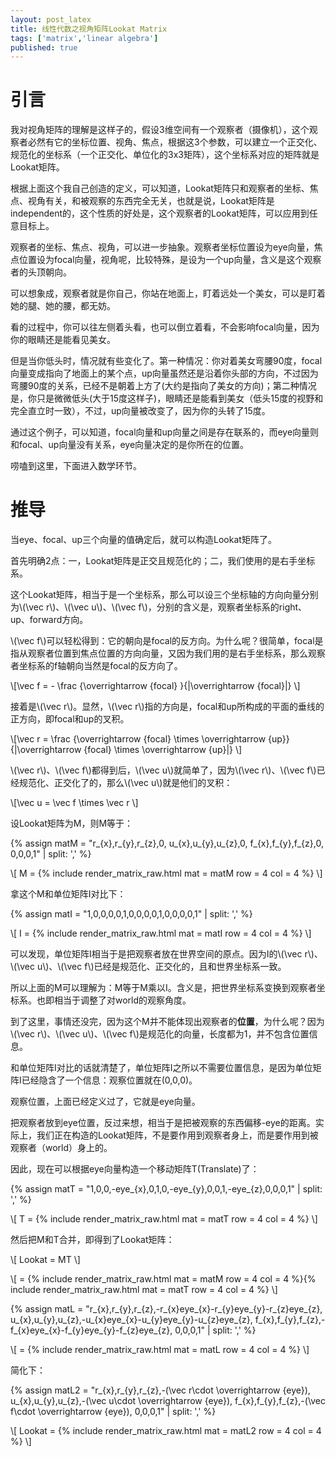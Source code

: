 ```yaml
---
layout: post_latex
title: 线性代数之视角矩阵Lookat Matrix
tags: ['matrix','linear algebra']
published: true
---
```


# 引言

我对视角矩阵的理解是这样子的，假设3维空间有一个观察者（摄像机），这个观察者必然有它的坐标位置、视角、焦点，根据这3个参数，可以建立一个正交化、规范化的坐标系（一个正交化、单位化的3x3矩阵），这个坐标系对应的矩阵就是Lookat矩阵。

<!-- more -->

根据上面这个我自己创造的定义，可以知道，Lookat矩阵只和观察者的坐标、焦点、视角有关，和被观察的东西完全无关，也就是说，Lookat矩阵是independent的，这个性质的好处是，这个观察者的Lookat矩阵，可以应用到任意目标上。

观察者的坐标、焦点、视角，可以进一步抽象。观察者坐标位置设为eye向量，焦点位置设为focal向量，视角呢，比较特殊，是设为一个up向量，含义是这个观察者的头顶朝向。

可以想象成，观察者就是你自己，你站在地面上，盯着远处一个美女，可以是盯着她的腿、她的腰，都无妨。

看的过程中，你可以往左侧着头看，也可以倒立着看，不会影响focal向量，因为你的眼睛还是能看见美女。

但是当你低头时，情况就有些变化了。第一种情况：你对着美女弯腰90度，focal向量变成指向了地面上的某个点，up向量虽然还是沿着你头部的方向，不过因为弯腰90度的关系，已经不是朝着上方了(大约是指向了美女的方向)；第二种情况是，你只是微微低头(大于15度这样子)，眼睛还是能看到美女（低头15度的视野和完全直立时一致），不过，up向量被改变了，因为你的头转了15度。


通过这个例子，可以知道，focal向量和up向量之间是存在联系的，而eye向量则和focal、up向量没有关系，eye向量决定的是你所在的位置。

唠嗑到这里，下面进入数学环节。

# 推导

当eye、focal、up三个向量的值确定后，就可以构造Lookat矩阵了。


首先明确2点：一，Lookat矩阵是正交且规范化的；二，我们使用的是右手坐标系。

这个Lookat矩阵，相当于是一个坐标系，那么可以设三个坐标轴的方向向量分别为\\(\\vec r\\)、\\(\\vec u\\)、\\(\\vec f\\)，分别的含义是，观察者坐标系的right、up、forward方向。

\\(\\vec f\\)可以轻松得到：它的朝向是focal的反方向。为什么呢？很简单，focal是指从观察者位置到焦点位置的方向向量，又因为我们用的是右手坐标系，那么观察者坐标系的f轴朝向当然是focal的反方向了。

\\[\\vec f = - \\frac \{\\overrightarrow \{focal\} \}\{\|\\overrightarrow \{focal\}\|\} \\]

接着是\\(\\vec r\\)。显然，\\(\\vec r\\)指的方向是，focal和up所构成的平面的垂线的正方向，即focal和up的叉积。

\\[\\vec r = \\frac \{\\overrightarrow \{focal\} \\times \\overrightarrow \{up\}\}\{\|\\overrightarrow \{focal\} \\times \\overrightarrow \{up\}\|\} \\]

\\(\\vec r\\)、\\(\\vec f\\)都得到后，\\(\\vec u\\)就简单了，因为\\(\\vec r\\)、\\(\\vec f\\)已经规范化、正交化了的，那么\\(\\vec u\\)就是他们的叉积：

\\[\\vec u = \\vec f \\times \\vec r \\]

设Lookat矩阵为M，则M等于：

{% assign matM = "r\_\{x\},r\_\{y\},r\_\{z\},0, u\_\{x\},u\_\{y\},u\_\{z\},0, f\_\{x\},f\_\{y\},f\_\{z\},0, 0,0,0,1" | split: ',' %}

\\[ M = {% include render_matrix_raw.html mat = matM row = 4 col = 4 %} \\]


拿这个M和单位矩阵I对比下：

{% assign matI = "1,0,0,0,0,1,0,0,0,0,1,0,0,0,0,1" | split: ',' %}

\\[ I = {% include render_matrix_raw.html mat = matI row = 4 col = 4 %} \\]

可以发现，单位矩阵I相当于是把观察者放在世界空间的原点。因为I的\\(\\vec r\\)、\\(\\vec u\\)、\\(\\vec f\\)已经是规范化、正交化的，且和世界坐标系一致。

所以上面的M可以理解为：M等于M乘以I。含义是，把世界坐标系变换到观察者坐标系。也即相当于调整了对world的观察角度。


到了这里，事情还没完，因为这个M并不能体现出观察者的**位置**，为什么呢？因为\\(\\vec r\\)、\\(\\vec u\\)、\\(\\vec f\\)是规范化的向量，长度都为1，并不包含位置信息。

和单位矩阵I对比的话就清楚了，单位矩阵I之所以不需要位置信息，是因为单位矩阵I已经隐含了一个信息：观察位置就在(0,0,0)。

观察位置，上面已经定义过了，它就是eye向量。

把观察者放到eye位置，反过来想，相当于是把被观察的东西偏移-eye的距离。实际上，我们正在构造的Lookat矩阵，不是要作用到观察者身上，而是要作用到被观察者（world）身上的。

因此，现在可以根据eye向量构造一个移动矩阵T(Translate)了：


{% assign matT = "1,0,0,-eye\_\{x\},0,1,0,-eye\_\{y\},0,0,1,-eye\_\{z\},0,0,0,1" | split: ',' %}

\\[ T = {% include render_matrix_raw.html mat = matT row = 4 col = 4 %} \\]

然后把M和T合并，即得到了Lookat矩阵：


\\[ Lookat = MT \\]

\\[ = {% include render_matrix_raw.html mat = matM row = 4 col = 4 %}{% include render_matrix_raw.html mat = matT row = 4 col = 4 %} \\]

{% assign matL =  "r\_\{x\},r\_\{y\},r\_\{z\},-r\_\{x\}eye\_\{x\}-r\_\{y\}eye\_\{y\}-r\_\{z\}eye\_\{z\}, u\_\{x\},u\_\{y\},u\_\{z\},-u\_\{x\}eye\_\{x\}-u\_\{y\}eye\_\{y\}-u\_\{z\}eye\_\{z\}, f\_\{x\},f\_\{y\},f\_\{z\},-f\_\{x\}eye\_\{x\}-f\_\{y\}eye\_\{y\}-f\_\{z\}eye\_\{z\}, 0,0,0,1" | split: ',' %}

\\[ = {% include render_matrix_raw.html mat = matL row = 4 col = 4 %} \\]

简化下：

{% assign matL2 =  "r\_\{x\},r\_\{y\},r\_\{z\},-(\\vec r\\cdot \\overrightarrow \{eye\}), u\_\{x\},u\_\{y\},u\_\{z\},-(\\vec u\\cdot \\overrightarrow \{eye\}), f\_\{x\},f\_\{y\},f\_\{z\},-(\\vec f\\cdot \\overrightarrow \{eye\}), 0,0,0,1" | split: ',' %}

\\[ Lookat = {% include render_matrix_raw.html mat = matL2 row = 4 col = 4 %} \\]
